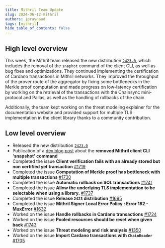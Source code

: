 ```yaml
---
title: Mithril Team Update
slug: 2024-06-12-mithril
authors: jpraynaud
tags: [mithril]
hide_table_of_contents: false
---
```


## High level overview

This week, the Mithril team released the new distribution [`2423.0`](https://github.com/input-output-hk/mithril/releases/tag/2423.0), which includes the removal of the `snaphot` command of the client CLI, as well as bug fixes and optimizations. They continued implementing the certification of Cardano transactions in Mithril networks. They improved the throughput of the prover route of the aggregator by fixing some bottlenecks in the Merkle proof computation and made progress on low-latency certification by working on the retrieval of the transactions with the Chainsync mini-protocol and Pallas, as well as the handling of rollbacks of the chain.

Additionally, the team kept working on the threat modeling explainer for the documentation website and provided support for multiple TLS implementation in the client library thanks to a community contribution.

## Low level overview
- Released the new distribution [`2423.0`](https://github.com/input-output-hk/mithril/releases/tag/2423.0)
- Publication of a [dev blog post](https://mithril.network/doc/dev-blog/2024/06/12/client-cli-removed-command) about the **removed Mithril client CLI 'snapshot' command**
- Completed the issue **Client verification fails with an already stored but non certified yet transaction** [#1719](https://github.com/input-output-hk/mithril/issues/1719)
- Completed the issue **Computation of Merkle proof has bottleneck with multiple transactions** [#1730](https://github.com/input-output-hk/mithril/issues/1730)
- Completed the issue **Automatic rollback on SQL transactions** [#1741](https://github.com/input-output-hk/mithril/issues/1741)
- Completed the issue **Allow the underlying TLS implementation to be selectable when using a library.** [#1737](https://github.com/input-output-hk/mithril/issues/1737)
- Completed the issue **Release `2423` distribution** [#1695](https://github.com/input-output-hk/mithril/issues/1695)
- Completed the issue **Mithril Signer Local Error Policy : Error 182 - MuxError** [#1632](https://github.com/input-output-hk/mithril/issues/1632)
- Worked on the issue **Handle rollbacks in Cardano transactions** [#1724](https://github.com/input-output-hk/mithril/issues/1724)
- Worked on the issue **Pooled resources should be reset when given back** [#1743](https://github.com/input-output-hk/mithril/issues/1743)
- Worked on the issue **Threat modeling and risk analysis** [#1350](https://github.com/input-output-hk/mithril/issues/1350)
- Worked on the issue **Import Cardano transactions with `ChainReader`** [#1705](https://github.com/input-output-hk/mithril/issues/1705)



